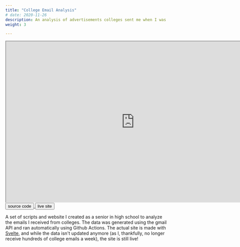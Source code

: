 ```yaml
---
title: "College Email Analysis"
# date: 2020-11-26
description: An analysis of advertisements colleges sent me when I was a high school senior.
weight: 3

---
```


<div align="middle">
<iframe class="website-preview" src="https://college-emails.louismeunier.net/#where" width="800px" height="500px"></iframe>
</div>
<!-- 
<div class="image-wrapper">
<img src="/images/collegeemails.png" alt="Preview of my college email analysis website" height="400px" />
</div>
 -->

<div class="links">
<a class="fake-button" href="https://github.com/louismeunier/college-emails">
<button class="btn btn-info">source code</button>
</a>

<a class="fake-button" href="https://college-emails.louismeunier.net">
<button class="btn btn-info">live site</button>
</a>
</div>

A set of scripts and website I created as a senior in high school to analyze the emails I received from colleges. The data was generated using the gmail API and ran automatically using Github Actions. The actual site is made with <a class="in-text-link" href="https://svelte.dev/">Svelte</a>, and while the data isn't updated anymore (as I, thankfully, no longer receive hundreds of college emails a week), the site is still live!

